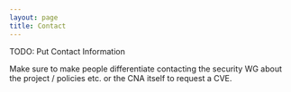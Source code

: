 ```yaml
---
layout: page
title: Contact
---
```


TODO: Put Contact Information

Make sure to make people differentiate contacting the security WG about the project / policies etc. or the CNA itself to request a CVE.